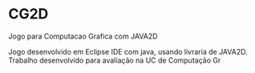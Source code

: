 # CG2D
Jogo para Computacao Grafica com JAVA2D

Jogo desenvolvido em Eclipse IDE com java, usando livraria de JAVA2D. 
Trabalho desenvolvido para avaliação na UC de Computação Gr
